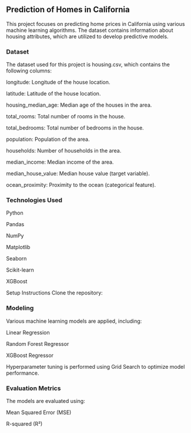 ## Prediction of Homes in California

This project focuses on predicting home prices in California using various machine learning algorithms. The dataset contains information about housing attributes, which are utilized to develop predictive models.


### Dataset

The dataset used for this project is housing.csv, which contains the following columns:

longitude: Longitude of the house location.

latitude: Latitude of the house location.

housing_median_age: Median age of the houses in the area.

total_rooms: Total number of rooms in the house.

total_bedrooms: Total number of bedrooms in the house.

population: Population of the area.

households: Number of households in the area.

median_income: Median income of the area.

median_house_value: Median house value (target variable).

ocean_proximity: Proximity to the ocean (categorical feature).

### Technologies Used
Python

Pandas

NumPy

Matplotlib

Seaborn

Scikit-learn

XGBoost

Setup Instructions
Clone the repository:


### Modeling

Various machine learning models are applied, including:

Linear Regression

Random Forest Regressor

XGBoost Regressor

Hyperparameter tuning is performed using Grid Search to optimize model performance.

### Evaluation Metrics

The models are evaluated using:

Mean Squared Error (MSE)

R-squared (R²)


